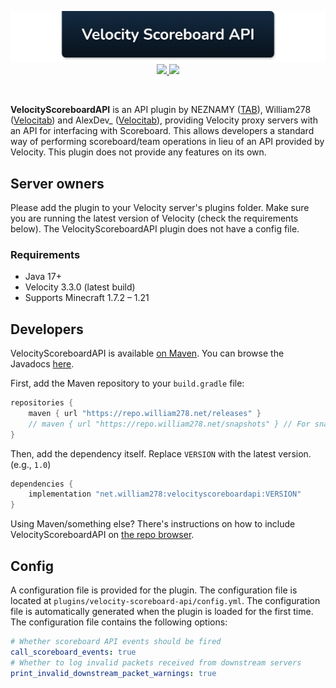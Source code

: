 <!--suppress ALL -->
<p align="center">
    <img src="images/banner.png" alt="Velocity Scoreboard API" />
    <a href="https://github.com/NEZNAMY/VelocityScoreboardAPI/actions/workflows/ci.yml">
        <img src="https://img.shields.io/github/actions/workflow/status/NEZNAMY/VelocityScoreboardAPI/ci.yml?branch=master&logo=github"/>
    </a> 
    <a href="https://repo.william278.net/#/releases/net/william278/velocityscoreboardapi/">
        <img src="https://repo.william278.net/api/badge/latest/releases/net/william278/velocityscoreboardapi?color=00fb9a&name=Maven&prefix=v"/>
    </a>
</p>
<br/>

**VelocityScoreboardAPI** is an API plugin by NEZNAMY ([TAB](https://github.com/NEZNAMY/TAB)), William278 ([Velocitab](https://github.com/WiIIiam278/Velocitab)) and AlexDev_  ([Velocitab](https://github.com/WiIIiam278/Velocitab)), providing Velocity proxy servers with an API for interfacing with Scoreboard. This allows developers a standard way of performing scoreboard/team operations in lieu of an API provided by Velocity. This plugin does not provide any features on its own.

## Server owners
Please add the plugin to your Velocity server's plugins folder. Make sure you are running the latest version of Velocity (check the requirements below). The VelocityScoreboardAPI plugin does not have a config file.

### Requirements
* Java 17+
* Velocity 3.3.0 (latest build)
* Supports Minecraft 1.7.2 &ndash; 1.21

## Developers
VelocityScoreboardAPI is available [on Maven](https://repo.william278.net/#/releases/net/william278/velocityscoreboardapi/). You can browse the Javadocs [here](https://repo.william278.net/javadoc/releases/net/william278/velocityscoreboardapi/latest).

First, add the Maven repository to your `build.gradle` file:
```groovy
repositories {
    maven { url "https://repo.william278.net/releases" }
    // maven { url "https://repo.william278.net/snapshots" } // For snapshot builds
}
```

Then, add the dependency itself. Replace `VERSION` with the latest version. (e.g., `1.0`)

```groovy
dependencies {
    implementation "net.william278:velocityscoreboardapi:VERSION"
}
```

Using Maven/something else? There's instructions on how to include VelocityScoreboardAPI on [the repo browser](https://repo.william278.net/#/releases/net/william278/velocityscoreboardapi).

## Config
A configuration file is provided for the plugin. The configuration file is located at `plugins/velocity-scoreboard-api/config.yml`. The configuration file is automatically generated when the plugin is loaded for the first time. The configuration file contains the following options:

```yaml
# Whether scoreboard API events should be fired
call_scoreboard_events: true
# Whether to log invalid packets received from downstream servers
print_invalid_downstream_packet_warnings: true
```

